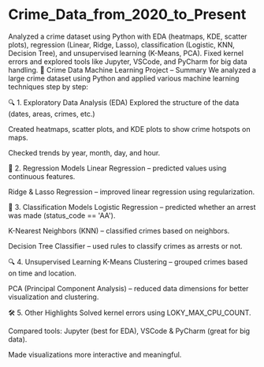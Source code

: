 # Crime_Data_from_2020_to_Present
Analyzed a crime dataset using Python with EDA (heatmaps, KDE, scatter plots), regression (Linear, Ridge, Lasso), classification (Logistic, KNN, Decision Tree), and unsupervised learning (K-Means, PCA). Fixed kernel errors and explored tools like Jupyter, VSCode, and PyCharm for big data handling.
🧠 Crime Data Machine Learning Project – Summary
We analyzed a large crime dataset using Python and applied various machine learning techniques step by step:

🔍 1. Exploratory Data Analysis (EDA)
Explored the structure of the data (dates, areas, crimes, etc.)

Created heatmaps, scatter plots, and KDE plots to show crime hotspots on maps.

Checked trends by year, month, day, and hour.

🧪 2. Regression Models
Linear Regression – predicted values using continuous features.

Ridge & Lasso Regression – improved linear regression using regularization.

🎯 3. Classification Models
Logistic Regression – predicted whether an arrest was made (status_code == 'AA').

K-Nearest Neighbors (KNN) – classified crimes based on neighbors.

Decision Tree Classifier – used rules to classify crimes as arrests or not.

🔍 4. Unsupervised Learning
K-Means Clustering – grouped crimes based on time and location.

PCA (Principal Component Analysis) – reduced data dimensions for better visualization and clustering.

🛠️ 5. Other Highlights
Solved kernel errors using LOKY_MAX_CPU_COUNT.

Compared tools: Jupyter (best for EDA), VSCode & PyCharm (great for big data).

Made visualizations more interactive and meaningful.

